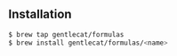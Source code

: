 ## Installation

```bash
$ brew tap gentlecat/formulas
$ brew install gentlecat/formulas/<name>
```
